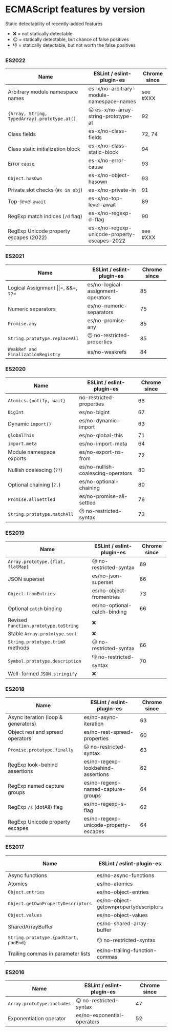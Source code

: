 # ECMAScript features by version

Static detectability of recently-added features

- ❌ = not statically detectable
- 😐 = statically detectable, but chance of false positives
- 👎 = statically detectable, but not worth the false positives

### ES2022

| Name                                         | ESLint / eslint-plugin-es                    | Chrome since |
| -------------------------------------------- | -------------------------------------------- | ------------ |
| Arbitrary module namespace names             | es-x/no-arbitrary-module-namespace-names     | see #XXX     |
| `{Array, String, TypedArray}.prototype.at()` | 😐 es-x/no-array-string-prototype-at         | 92           |
| Class fields                                 | es-x/no-class-fields                         | 72, 74       |
| Class static initialization block            | es-x/no-class-static-block                   | 94           |
| Error `cause`                                | es-x/no-error-cause                          | 93           |
| `Object.hasOwn`                              | es-x/no-object-hasown                        | 93           |
| Private slot checks (`#x in obj`)            | es-x/no-private-in                           | 91           |
| Top-level `await`                            | es-x/no-top-level-await                      | 89           |
| RegExp match indices (`/d` flag)             | es-x/no-regexp-d-flag                        | 90           |
| RegExp Unicode property escapes (2022)       | es-x/no-regexp-unicode-property-escapes-2022 | see #XXX     |

### ES2021

| Name                                 | ESLint / eslint-plugin-es          | Chrome since |
| ------------------------------------ | ---------------------------------- | ------------ |
| Logical Assignment \|\|=, \&\&=, ??= | es/no-logical-assignment-operators | 85           |
| Numeric separators                   | es/no-numeric-separators           | 75           |
| `Promise.any`                        | es/no-promise-any                  | 85           |
| `String.prototype.replaceAll`        | 😐 no-restricted-properties        | 85           |
| `WeakRef and FinalizationRegistry`   | es/no-weakrefs                     | 84           |

### ES2020

| Name                        | ESLint / eslint-plugin-es          | Chrome since |
| --------------------------- | ---------------------------------- | ------------ |
| `Atomics.{notify, wait}`    | no-restricted-properties           | 68           |
| `BigInt`                    | es/no-bigint                       | 67           |
| Dynamic `import()`          | es/no-dynamic-import               | 63           |
| `globalThis`                | es/no-global-this                  | 71           |
| `import.meta`               | es/no-import-meta                  | 64           |
| Module namespace exports    | es/no-export-ns-from               | 72           |
| Nullish coalescing (`??`)   | es/no-nullish-coalescing-operators | 80           |
| Optional chaining (`?.`)    | es/no-optional-chaining            | 80           |
| `Promise.allSettled`        | es/no-promise-all-settled          | 76           |
| `String.prototype.matchAll` | 😐 no-restricted-syntax            | 73           |

### ES2019

| Name                                  | ESLint / eslint-plugin-es    | Chrome since |
| ------------------------------------- | ---------------------------- | ------------ |
| `Array.prototype.{flat, flatMap}`     | 😐 no-restricted-syntax      | 69           |
| JSON superset                         | es/no-json-superset          | 66           |
| `Object.fromEntries`                  | es/no-object-fromentries     | 73           |
| Optional `catch` binding              | es/no-optional-catch-binding | 66           |
| Revised `Function.prototype.toString` | ❌                           |
| Stable `Array.prototype.sort`         | ❌                           |
| `String.prototype.trimX` methods      | 😐 no-restricted-syntax      | 66           |
| `Symbol.prototype.description`        | 👎 no-restricted-syntax      | 70           |
| Well-formed `JSON.stringify`          | ❌                           |

### ES2018

| Name                                | ESLint / eslint-plugin-es             | Chrome since |
| ----------------------------------- | ------------------------------------- | ------------ |
| Async iteration (loop & generators) | es/no-async-iteration                 | 63           |
| Object rest and spread operators    | es/no-rest-spread-properties          | 60           |
| `Promise.prototype.finally`         | 😐 no-restricted-syntax               | 63           |
| RegExp look-behind assertions       | es/no-regexp-lookbehind-assertions    | 62           |
| RegExp named capture groups         | es/no-regexp-named-capture-groups     | 64           |
| RegExp `/s` (dotAll) flag           | es/no-regexp-s-flag                   | 62           |
| RegExp Unicode property escapes     | es/no-regexp-unicode-property-escapes | 64           |

### ES2017

| Name                                  | ESLint / eslint-plugin-es              | Chrome since |
| ------------------------------------- | -------------------------------------- | ------------ |
| Async functions                       | es/no-async-functions                  | 55           |
| Atomics                               | es/no-atomics                          | 68           |
| `Object.entries`                      | es/no-object-entries                   | 54           |
| `Object.getOwnPropertyDescriptors`    | es/no-object-getownpropertydescriptors | 54           |
| `Object.values`                       | es/no-object-values                    | 54           |
| SharedArrayBuffer                     | es/no-shared-array-buffer              | 68           |
| `String.prototype.{padStart, padEnd}` | 😐 no-restricted-syntax                | 57           |
| Trailing commas in parameter lists    | es/no-trailing-function-commas         | 58           |

### ES2016

| Name                       | ESLint / eslint-plugin-es   | Chrome since |
| -------------------------- | --------------------------- | ------------ |
| `Array.prototype.includes` | 😐 no-restricted-syntax     | 47           |
| Exponentiation operator    | es/no-exponential-operators | 52           |
